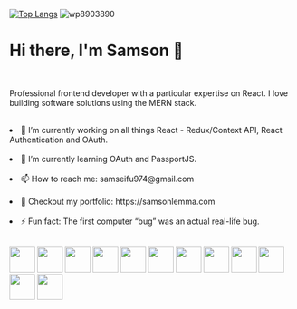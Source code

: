 [![Top Langs](https://github-readme-stats.vercel.app/api/top-langs/?username=anuraghazra&layout=compact)](https://github.com/anuraghazra/github-readme-stats)
![wp8903890](https://user-images.githubusercontent.com/69362509/219126908-d9629dc4-d240-4ef3-b285-9893a21f60e4.jpg)         
<h1>Hi there, I'm Samson 👋</h1></br>      
<p>Professional frontend developer with a particular expertise on React. I love building software solutions using the MERN stack.</p></br> 
<li>🔭 I’m currently working on all things React - Redux/Context API, React Authentication and OAuth.</li></br>
<li>🌱 I’m currently learning OAuth and PassportJS.</li></br>     
<li>📫 How to reach me: samseifu974@gmail.com</li></br>          
<li>💼 Checkout my portfolio: https://samsonlemma.com</li></br>        
<li>⚡ Fun fact: The first computer “bug” was an actual real-life bug.</li></br>          

<p align = "left">
<img src="https://cdn.jsdelivr.net/gh/devicons/devicon/icons/html5/html5-original.svg" height = "45"/>
<img src="https://cdn.jsdelivr.net/gh/devicons/devicon/icons/css3/css3-original.svg" height = "45"/>
<img src="https://cdn.jsdelivr.net/gh/devicons/devicon/icons/tailwindcss/tailwindcss-original-wordmark.svg" height = "45"/>
<img src="https://cdn.jsdelivr.net/gh/devicons/devicon/icons/sass/sass-original.svg" height = "45"/>
<img src="https://cdn.jsdelivr.net/gh/devicons/devicon/icons/javascript/javascript-original.svg" height = "45"/>
<img src="https://cdn.jsdelivr.net/gh/devicons/devicon/icons/react/react-original.svg" height = "45"/>
<img src="https://cdn.jsdelivr.net/gh/devicons/devicon/icons/nextjs/nextjs-original.svg" height = "45"/>
<img src="https://cdn.jsdelivr.net/gh/devicons/devicon/icons/express/express-original.svg" height = "45"/>
<img src="https://cdn.jsdelivr.net/gh/devicons/devicon/icons/nodejs/nodejs-original.svg" height = "45"/>
<img src="https://cdn.jsdelivr.net/gh/devicons/devicon/icons/mongodb/mongodb-original.svg" height = "45"/>
<img src="https://cdn.jsdelivr.net/gh/devicons/devicon/icons/python/python-original.svg" height = "45"/>
<img src="https://cdn.jsdelivr.net/gh/devicons/devicon/icons/github/github-original.svg" height = "45"/>
</p>

